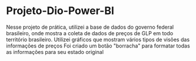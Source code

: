 # Projeto-Dio-Power-BI
Nesse projeto de prática, utilizei a base de dados do governo federal brasileiro, onde mostra a coleta de dados de preços de GLP em todo território brasileiro.
Utilizei gráficos que mostram vários tipos de visões das informações de preços 
Foi criado um botão "borracha" para formatar todas as informações para seu estado original
